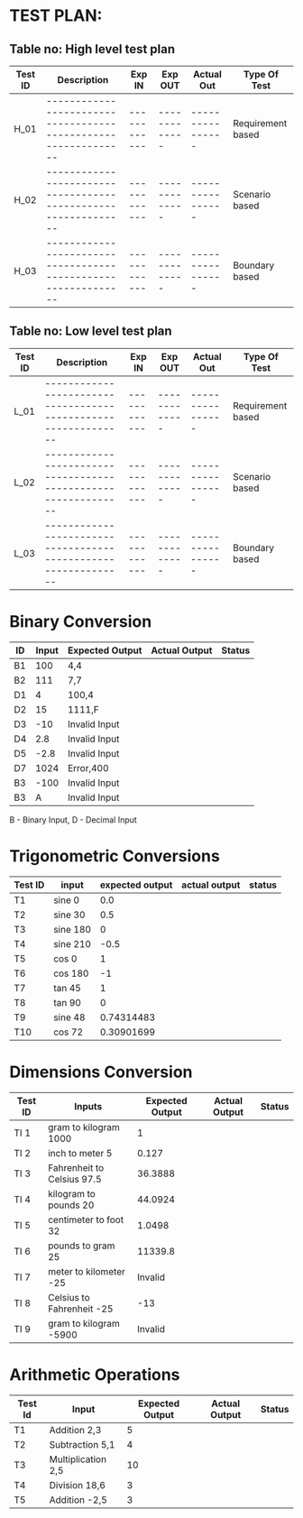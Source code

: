 # TEST PLAN:

## Table no: High level test plan

| **Test ID** | **Description**                                              | **Exp IN** | **Exp OUT** | **Actual Out** |**Type Of Test**  |    
|-------------|--------------------------------------------------------------|------------|-------------|----------------|------------------|
|  H_01       |--------------------------------------------------------------|  ------------|-------------|----------------|Requirement based |
|  H_02       |--------------------------------------------------------------|  ------------|-------------|----------------|Scenario based    |
|  H_03       |--------------------------------------------------------------|  ------------|-------------|----------------|Boundary based    |

## Table no: Low level test plan

| **Test ID** | **Description**                                              | **Exp IN** | **Exp OUT** | **Actual Out** |**Type Of Test**  |    
|-------------|--------------------------------------------------------------|------------|-------------|----------------|------------------|
|  L_01       |--------------------------------------------------------------|  ------------|-------------|----------------|Requirement based |
|  L_02       |--------------------------------------------------------------|  ------------|-------------|----------------|Scenario based    |
|  L_03       |--------------------------------------------------------------|  ------------|-------------|----------------|Boundary based    |

# Binary Conversion
 | ID | Input | Expected Output | Actual Output | Status |
|----|-------|-----------------|---------------|--------|
| B1 |100    |    4,4          |               |        |
| B2 |111    |    7,7          |               |        |
| D1 |4      |    100,4        |               |        |
| D2 |15     |    1111,F       |               |        |
| D3 |-10    |Invalid Input    |               |        |
| D4 |2.8    |Invalid Input    |               |        |
| D5 |-2.8   |Invalid Input    |               |        |
| D7 |1024   |Error,400        |               |        |
| B3 |-100   |Invalid Input    |               |        |
| B3 | A     |Invalid Input    |               |        |

B - Binary Input, D - Decimal Input
# Trigonometric Conversions

| Test ID 	| input    	| expected output 	| actual output 	| status 	|
|---------	|----------	|-----------------	|---------------	|--------	|
| T1      	| sine 0   	| 0.0             	|               	|        	|
| T2      	| sine 30  	| 0.5             	|               	|        	|
| T3      	| sine 180 	| 0               	|               	|        	|
| T4      	| sine 210 	| -0.5            	|               	|        	|
| T5      	| cos 0    	| 1               	|               	|        	|
| T6      	| cos 180  	| -1              	|               	|        	|
| T7      	| tan 45   	| 1               	|               	|        	|
| T8      	| tan 90   	| 0               	|               	|        	|
| T9      	| sine 48  	| 0.74314483      	|               	|        	|
| T10     	| cos 72   	| 0.30901699      	|               	|        	|


# Dimensions Conversion

| Test ID |   Inputs                    | Expected Output | Actual Output |    Status    |
|---------|-----------------------------|-----------------|---------------|--------------|
| TI 1    | gram to kilogram 1000       | 1               |               |              |
| TI 2    | inch to meter 5             | 0.127           |               |              |
| TI 3    | Fahrenheit to Celsius 97.5  | 36.3888         |               |              |
| TI 4    | kilogram to pounds 20       | 44.0924         |               |              |
| TI 5    | centimeter to foot 32       | 1.0498          |               |              |
| TI 6    | pounds to gram 25           | 11339.8         |               |              |
| TI 7    | meter to kilometer -25      | Invalid         |               |              |
| TI 8    | Celsius to Fahrenheit -25   | -13             |               |              |
| TI 9    | gram to kilogram -5900      | Invalid         |               |              |

# Arithmetic Operations

| Test Id | Input                | Expected Output | Actual Output |   Status   |
|---------|----------------------|-----------------|---------------|------------|
| T1      | Addition 2,3         | 5               |               |            |
| T2      | Subtraction 5,1      | 4               |               |            |
| T3      | Multiplication 2,5   | 10              |               |            |
| T4      | Division 18,6        | 3               |               |            |
| T5      | Addition -2,5        | 3               |               |            |
